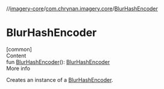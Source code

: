 //[imagery-core](../../index.md)/[com.chrynan.imagery.core](index.md)/[BlurHashEncoder](-blur-hash-encoder.md)



# BlurHashEncoder  
[common]  
Content  
fun [BlurHashEncoder](-blur-hash-encoder.md)(): [BlurHashEncoder](-blur-hash-encoder/index.md)  
More info  


Creates an instance of a [BlurHashEncoder](-blur-hash-encoder/index.md).

  



